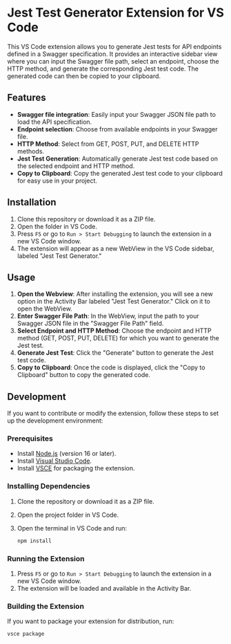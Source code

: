 # Jest Test Generator Extension for VS Code

This VS Code extension allows you to generate Jest tests for API endpoints defined in a Swagger specification. It provides an interactive sidebar view where you can input the Swagger file path, select an endpoint, choose the HTTP method, and generate the corresponding Jest test code. The generated code can then be copied to your clipboard.

## Features

- **Swagger file integration**: Easily input your Swagger JSON file path to load the API specification.
- **Endpoint selection**: Choose from available endpoints in your Swagger file.
- **HTTP Method**: Select from GET, POST, PUT, and DELETE HTTP methods.
- **Jest Test Generation**: Automatically generate Jest test code based on the selected endpoint and HTTP method.
- **Copy to Clipboard**: Copy the generated Jest test code to your clipboard for easy use in your project.

## Installation

1. Clone this repository or download it as a ZIP file.
2. Open the folder in VS Code.
3. Press `F5` or go to `Run > Start Debugging` to launch the extension in a new VS Code window.
4. The extension will appear as a new WebView in the VS Code sidebar, labeled "Jest Test Generator."

## Usage

1. **Open the Webview**: After installing the extension, you will see a new option in the Activity Bar labeled "Jest Test Generator." Click on it to open the WebView.
2. **Enter Swagger File Path**: In the WebView, input the path to your Swagger JSON file in the "Swagger File Path" field.
3. **Select Endpoint and HTTP Method**: Choose the endpoint and HTTP method (GET, POST, PUT, DELETE) for which you want to generate the Jest test.
4. **Generate Jest Test**: Click the "Generate" button to generate the Jest test code.
5. **Copy to Clipboard**: Once the code is displayed, click the "Copy to Clipboard" button to copy the generated code.

## Development

If you want to contribute or modify the extension, follow these steps to set up the development environment:

### Prerequisites

- Install [Node.js](https://nodejs.org/) (version 16 or later).
- Install [Visual Studio Code](https://code.visualstudio.com/).
- Install [VSCE](https://marketplace.visualstudio.com/items?itemName=vsce.vsce) for packaging the extension.

### Installing Dependencies

1. Clone the repository or download it as a ZIP file.
2. Open the project folder in VS Code.
3. Open the terminal in VS Code and run:

    ```bash
    npm install
    ```

### Running the Extension

1. Press `F5` or go to `Run > Start Debugging` to launch the extension in a new VS Code window.
2. The extension will be loaded and available in the Activity Bar.

### Building the Extension

If you want to package your extension for distribution, run:

```bash
vsce package
```